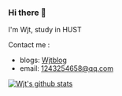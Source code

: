 ### Hi there 👋
I'm Wjt, study in HUST

Contact me :
* blogs: [Wjtblog](https://wjt1127.github.io/)
* email: 1243254658@qq.com

<!--
**Wjt1127/Wjt** is a ✨ _special_ ✨ repository because its `README.md` (this file) appears on your GitHub profile.

Here are some ideas to get you started:

- 🔭 I’m currently working on ...
- 🌱 I’m currently learning ...
- 👯 I’m looking to collaborate on ...
- 🤔 I’m looking for help with ...
- 💬 Ask me about ...
- 📫 How to reach me: ...
- 😄 Pronouns: ...
- ⚡ Fun fact: ...
-->
[![Wjt's github stats](https://github-readme-stats.vercel.app/api?username=Wjt1127)](https://github.com/anuraghazra/github-readme-stats)
